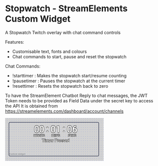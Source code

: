 # Stopwatch - StreamElements Custom Widget

A Stopwatch Twitch overlay with chat command controls

Features:
- Customisable text, fonts and colours
- Chat commands to start, pause and reset the stopwatch

Chat Commands:
- !starttimer : Makes the stopwatch start/resume counting
- !pausetimer : Pauses the stopwatch at the current timer
- !resettimer : Resets the stopwatch back to zero

To have the StreamElement Chatbot Reply to chat messages, the JWT Token needs to be provided as Field Data under the secret key to access the API It is obtained from https://streamelements.com/dashboard/account/channels

![Stopwatch Widget Preview](/Stopwatch/preview.png?)
